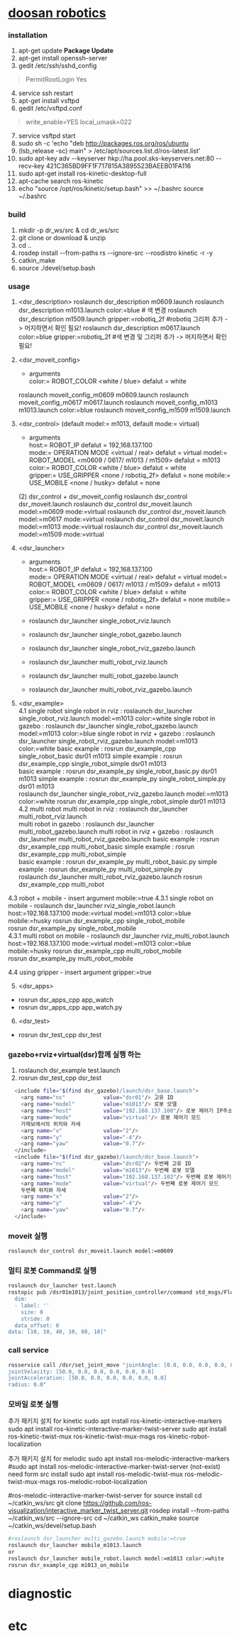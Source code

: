 [doosan robotics](http://www.doosanrobotics.com/kr/)
================
### installation
1. apt-get update **Package Update**
2. apt-get install openssh-server
3. gedit /etc/ssh/sshd_config
 > PermitRootLogin Yes
4. service ssh restart
5. apt-get install vsftpd
6. gedit /etc/vsftpd.conf
 > write_enable=YES
 > local_umask=022
7. service vsftpd start
8. sudo sh -c 'echo "deb http://packages.ros.org/ros/ubuntu  
9. (lsb_release -sc) main" > /etc/apt/sources.list.d/ros-latest.list'
10. sudo apt-key adv --keyserver hkp://ha.pool.sks-keyservers.net:80 --recv-key 421C365BD9FF1F717815A3895523BAEEB01FA116
11. sudo apt-get install ros-kinetic-desktop-full
12. apt-cache search ros-kinetic
13. echo "source /opt/ros/kinetic/setup.bash" >> ~/.bashrc source ~/.bashrc

### build
1. mkdir -p dr_ws/src & cd dr_ws/src
2. git clone or download & unzip
3. cd .. 
4. rosdep install --from-paths rs --ignore-src --rosdistro kinetic -r -y
5. catkin_make
6. source ./devel/setup.bash 

### usage
1. <dsr_description>
    roslaunch dsr_description m0609.launch
    roslaunch dsr_description m1013.launch color:=blue  # 색 변경
    roslaunch dsr_description m1509.launch gripper:=robotiq_2f #robotiq 그리퍼 추가 -> 머지하면서 확인 필요! 
    roslaunch dsr_description m0617.launch color:=blue gripper:=robotiq_2f #색 변경 및 그리퍼 추가 -> 머지하면서 확인 필요!

2. <dsr_moveit_config>
    - arguments  
    color:=   ROBOT_COLOR     <white / blue>                defalut = white             

    roslaunch moveit_config_m0609 m0609.launch 
    roslaunch moveit_config_m0617 m0617.launch
    roslaunch moveit_config_m1013 m1013.launch color:=blue
    roslaunch moveit_config_m1509 m1509.launch

3. <dsr_control> (default model:= m1013, default mode:= virtual)
    - arguments  
    host:=    ROBOT_IP                                      defalut = 192,168.137.100  
    mode:=    OPERATION MODE  <virtual / real>              defalut = virtual
    model:=   ROBOT_MODEL     <m0609 / 0617/ m1013 / m1509> defalut = m1013
    color:=   ROBOT_COLOR     <white / blue>                defalut = white             
    gripper:= USE_GRIPPER     <none / robotiq_2f>           defalut = none 
    mobile:=  USE_MOBILE      <none / husky>                defalut = none

    (2) dsr_control + dsr_moveit_config
      roslaunch dsr_control dsr_moveit.launch
      roslaunch dsr_control dsr_moveit.launch model:=m0609 mode:=virtual
      roslaunch dsr_control dsr_moveit.launch model:=m0617 mode:=virtual 
      roslaunch dsr_control dsr_moveit.launch model:=m1013 mode:=virtual
      roslaunch dsr_control dsr_moveit.launch model:=m1509 mode:=virtual

4. <dsr_launcher>   
    - arguments  
    host:=    ROBOT_IP                                      defalut = 192,168.137.100  
    mode:=    OPERATION MODE  <virtual / real>              defalut = virtual
    model:=   ROBOT_MODEL     <m0609 / 0617/ m1013 / m1509> defalut = m1013
    color:=   ROBOT_COLOR     <white / blue>                defalut = white             
    gripper:= USE_GRIPPER     <none / robotiq_2f>           defalut = none 
    mobile:=  USE_MOBILE      <none / husky>                defalut = none
  
    - roslaunch dsr_launcher single_robot_rviz.launch        
    - roslaunch dsr_launcher single_robot_gazebo.launch  
    - roslaunch dsr_launcher single_robot_rviz_gazebo.launch 

    - roslaunch dsr_launcher multi_robot_rviz.launch  
    - roslaunch dsr_launcher multi_robot_gazebo.launch  
    - roslaunch dsr_launcher multi_robot_rviz_gazebo.launch 

4. <dsr_example>   
  4.1 single robot 
    <launch> 
      single robot in rviz          : roslaunch dsr_launcher single_robot_rviz.launch model:=m1013 color:=white 
      single robot in gazebo        : roslaunch dsr_launcher single_robot_gazebo.launch model:=m1013 color:=blue
      single robot in rviz + gazebo : roslaunch dsr_launcher single_robot_rviz_gazebo.launch model:=m1013 color:=white 
    <run application node> 
      <cpp>
        basic  example : rosrun dsr_example_cpp single_robot_basic dsr01 m1013
        simple example : rosrun dsr_example_cpp single_robot_simple dsr01 m1013  
      <py> 
        basic  example : rosrun dsr_example_py single_robot_basic.py dsr01 m1013
        simple example : rosrun dsr_example_py single_robot_simple.py dsr01 m1013  
    <ex>
      roslaunch dsr_launcher single_robot_rviz_gazebo.launch model:=m1013 color:=white
      rosrun dsr_example_cpp single_robot_simple dsr01 m1013   
  4.2 multi robot 
    <launch> 
      multi robot in rviz          : roslaunch dsr_launcher multi_robot_rviz.launch  
      multi robot in gazebo        : roslaunch dsr_launcher multi_robot_gazebo.launch 
      multi robot in rviz + gazebo : roslaunch dsr_launcher multi_robot_rviz_gazebo.launch 
    <run application node> 
      <cpp>
        basic  example : rosrun dsr_example_cpp multi_robot_basic
        simple example : rosrun dsr_example_cpp multi_robot_simple  
      <py> 
        basic  example : rosrun dsr_example_py multi_robot_basic.py 
        simple example : rosrun dsr_example_py multi_robot_simple.py  
    <ex>
      roslaunch dsr_launcher multi_robot_rviz_gazebo.launch 
      rosrun dsr_example_cpp multi_robot   

  4.3 robot + mobile
    - insert argument mobile:=true 
    4.3.1 single robot on mobile 
        - roslaunch dsr_launcher rviz_single_robot.launch host:=192.168.137.100 mode:=virtual model:=m1013 color:=blue mobile:=husky
        <run application node> 
          <cpp>
            rosrun dsr_example_cpp single_robot_mobile  
          <python>
            rosrun dsr_example_py single_robot_mobile  
    4.3.1 multi robot on mobile 
        - roslaunch dsr_launcher rviz_multi_robot.launch host:=192.168.137.100 mode:=virtual model:=m1013 color:=blue mobile:=husky
        <run application node> 
          <cpp>
            rosrun dsr_example_cpp multi_robot_mobile  
          <python>
            rosrun dsr_example_py multi_robot_mobile  

  4.4 using gripper 
    - insert argument gripper:=true 


5. <dsr_apps>  
  - rosrun dsr_apps_cpp app_watch
  - rosrun dsr_apps_cpp app_watch.py

6. <dsr_test>
  - rosrun dsr_test_cpp dsr_test

### gazebo+rviz+virtual(dsr)함께 실행 하는 
1. roslaunch dsr_example test.launch 
2. rosrun dsr_test_cpp dsr_test
```bash 
  <include file="$(find dsr_gazebo)/launch/dsr_base.launch">
    <arg name="ns"            value="dsr01"/> 고유 ID
    <arg name="model"         value="m1013"/> 로봇 모델 
    <arg name="host"          value="192.168.137.100"/> 로봇 제어기 IP주소
    <arg name="mode"          value="virtual"/> 로봇 제어기 모드 
    가제보에서의 위치와 자세 
    <arg name="x"             value="2"/> 
    <arg name="y"             value="-4"/>
    <arg name="yaw"           value="0.7"/>
  </include>
  <include file="$(find dsr_gazebo)/launch/dsr_base.launch">
    <arg name="ns"            value="dsr02"/> 두번째 고유 ID
    <arg name="model"         value="m1013"/> 두번째 로봇 모델 
    <arg name="host"          value="192.168.137.102"/> 두번째 로봇 제어기 IP주소
    <arg name="mode"          value="virtual"/> 두번째 로봇 제어기 모드
    두번째 위치와 자세  
    <arg name="x"             value="2"/> 
    <arg name="y"             value="-4"/>
    <arg name="yaw"           value="0.7"/>
  </include>
```

### moveit 실행 

```bash
roslaunch dsr_control dsr_moveit.launch model:=m0609
```

### 멀티 로봇 Command로 실행 
```bash
roslaunch dsr_launcher test.launch
rostopic pub /dsr01m1013/joint_position_controller/command std_msgs/Float64MultiArray "layout:
  dim:
  - label: ''
    size: 0
    stride: 0
  data_offset: 0
data: [10, 10, 40, 10, 60, 10]"
```
### call service
```bash
rosservice call /dsr/set_joint_move "jointAngle: [0.0, 0.0, 0.0, 0.0, 0.0, 0.0]
jointVelocity: [50.0, 0.0, 0.0, 0.0, 0.0, 0.0]
jointAcceleration: [50.0, 0.0, 0.0, 0.0, 0.0, 0.0]
radius: 0.0"
```

### 모바일 로봇 실행
추가 패키지 설치 for kinetic
sudo apt install ros-kinetic-interactive-markers 
sudo apt install ros-kinetic-interactive-marker-twist-server
sudo apt install ros-kinetic-twist-mux ros-kinetic-twist-mux-msgs ros-kinetic-robot-localization

추가 패키지 설치 for melodic
sudo apt install ros-melodic-interactive-markers 
#sudo apt install ros-melodic-interactive-marker-twist-server (not-exist) need form src install
sudo apt install ros-melodic-twist-mux ros-melodic-twist-mux-msgs ros-melodic-robot-localization


#ros-melodic-interactive-marker-twist-server for source install
cd ~/catkin_ws/src
git clone https://github.com/ros-visualization/interactive_marker_twist_server.git
rosdep install --from-paths ~/catkin_ws/src --ignore-src
cd ~/catkin_ws
catkin_make
source ~/catkin_ws/devel/setup.bash

```bash
#roslaunch dsr_launcher multi_gazebo.launch mobile:=true
roslaunch dsr_launcher mobile_m1013.launch
or
roslaunch dsr_launcher mobile_robot.launch model:=m1013 color:=white 
rosrun dsr_example_cpp m1013_on_mobile 
```

# diagnostic

# etc

